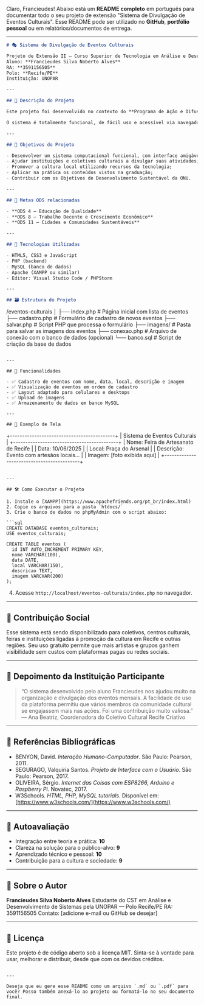 Claro, Francieudes! Abaixo está um **README completo** em português para documentar todo o seu projeto de extensão "Sistema de Divulgação de Eventos Culturais". Esse README pode ser utilizado no **GitHub**, **portfólio pessoal** ou em relatórios/documentos de entrega.

---

```markdown
# 🎭 Sistema de Divulgação de Eventos Culturais

Projeto de Extensão II — Curso Superior de Tecnologia em Análise e Desenvolvimento de Sistemas  
Aluno: **Francieudes Silva Noberto Alves**  
RA: **3591156505**  
Polo: **Recife/PE**  
Instituição: UNOPAR  

---

## 📌 Descrição do Projeto

Este projeto foi desenvolvido no contexto do **Programa de Ação e Difusão Cultural** com o objetivo de aplicar conhecimentos de tecnologia da informação em benefício da cultura local. A solução consiste em um sistema web simples para **cadastro, gerenciamento e divulgação de eventos culturais** como feiras, exposições, apresentações artísticas e oficinas, voltado a grupos culturais e instituições locais.

O sistema é totalmente funcional, de fácil uso e acessível via navegador. Ele permite que eventos sejam divulgados com dados completos (nome, data, local, descrição e imagem), facilitando a organização, o engajamento e a comunicação com o público.

---

## 🎯 Objetivos do Projeto

- Desenvolver um sistema computacional funcional, com interface amigável;
- Ajudar instituições e coletivos culturais a divulgar suas atividades;
- Promover a cultura local utilizando recursos da tecnologia;
- Aplicar na prática os conteúdos vistos na graduação;
- Contribuir com os Objetivos de Desenvolvimento Sustentável da ONU.

---

## 🌱 Metas ODS relacionadas

- **ODS 4 — Educação de Qualidade**  
- **ODS 8 — Trabalho Decente e Crescimento Econômico**  
- **ODS 11 — Cidades e Comunidades Sustentáveis**

---

## 🔧 Tecnologias Utilizadas

- HTML5, CSS3 e JavaScript
- PHP (backend)
- MySQL (banco de dados)
- Apache (XAMPP ou similar)
- Editor: Visual Studio Code / PHPStorm

---

## 🗃️ Estrutura do Projeto

```

/eventos-culturais
│
├── index.php           # Página inicial com lista de eventos
├── cadastro.php        # Formulário de cadastro de novos eventos
├── salvar.php          # Script PHP que processa o formulário
├── imagens/            # Pasta para salvar as imagens dos eventos
├── conexao.php         # Arquivo de conexão com o banco de dados (opcional)
└── banco.sql           # Script de criação da base de dados

```

---

## 🧩 Funcionalidades

- ✅ Cadastro de eventos com nome, data, local, descrição e imagem
- ✅ Visualização de eventos em ordem de cadastro
- ✅ Layout adaptado para celulares e desktops
- ✅ Upload de imagens
- ✅ Armazenamento de dados em banco MySQL

---

## 📸 Exemplo de Tela

```

+-------------------------------------------+
\|         Sistema de Eventos Culturais      |
+-------------------------------------------+
\| Nome: Feira de Artesanato de Recife       |
\| Data: 10/06/2025                          |
\| Local: Praça do Arsenal                   |
\| Descrição: Evento com artesãos locais...  |
\| Imagem: \[foto exibida aqui]               |
+-------------------------------------------+

````

---

## 🛠️ Como Executar o Projeto

1. Instale o [XAMPP](https://www.apachefriends.org/pt_br/index.html)
2. Copie os arquivos para a pasta `htdocs/`
3. Crie o banco de dados no phpMyAdmin com o script abaixo:

```sql
CREATE DATABASE eventos_culturais;
USE eventos_culturais;

CREATE TABLE eventos (
  id INT AUTO_INCREMENT PRIMARY KEY,
  nome VARCHAR(100),
  data DATE,
  local VARCHAR(150),
  descricao TEXT,
  imagem VARCHAR(200)
);
````

4. Acesse `http://localhost/eventos-culturais/index.php` no navegador.

---

## 🤝 Contribuição Social

Esse sistema está sendo disponibilizado para coletivos, centros culturais, feiras e instituições ligadas à promoção da cultura em Recife e outras regiões. Seu uso gratuito permite que mais artistas e grupos ganhem visibilidade sem custos com plataformas pagas ou redes sociais.

---

## 💬 Depoimento da Instituição Participante

> “O sistema desenvolvido pelo aluno Francieudes nos ajudou muito na organização e divulgação dos eventos mensais. A facilidade de uso da plataforma permitiu que vários membros da comunidade cultural se engajassem mais nas ações. Foi uma contribuição muito valiosa.”
> — Ana Beatriz, Coordenadora do Coletivo Cultural Recife Criativo

---

## 📖 Referências Bibliográficas

* BENYON, David. *Interação Humano-Computador*. São Paulo: Pearson, 2011.
* SEGURAGO, Valquíria Santos. *Projeto de Interface com o Usuário*. São Paulo: Pearson, 2017.
* OLIVEIRA, Sérgio. *Internet das Coisas com ESP8266, Arduino e Raspberry Pi*. Novatec, 2017.
* W3Schools. *HTML, PHP, MySQL tutorials*. Disponível em: [https://www.w3schools.com/](https://www.w3schools.com/)

---

## 🧠 Autoavaliação

* Integração entre teoria e prática: **10**
* Clareza na solução para o público-alvo: **9**
* Aprendizado técnico e pessoal: **10**
* Contribuição para a cultura e sociedade: **9**

---

## 🙋 Sobre o Autor

**Francieudes Silva Noberto Alves**
Estudante do CST em Análise e Desenvolvimento de Sistemas pela UNOPAR — Polo Recife/PE
RA: 3591156505
Contato: \[adicione e-mail ou GitHub se desejar]

---

## 📝 Licença

Este projeto é de código aberto sob a licença MIT. Sinta-se à vontade para usar, melhorar e distribuir, desde que com os devidos créditos.

```

---

Deseja que eu gere esse README como um arquivo `.md` ou `.pdf` para você? Posso também anexá-lo ao projeto ou formatá-lo no seu documento final.
```
